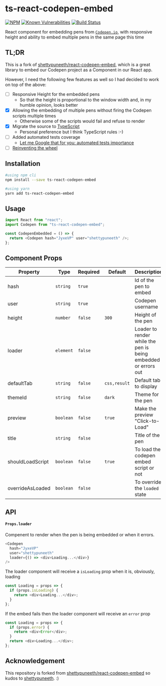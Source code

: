 # ts-react-codepen-embed

[![NPM](https://img.shields.io/npm/v/ts-react-codepen-embed.svg)](https://www.npmjs.com/package/ts-react-codepen-embed)
[![Known Vulnerabilities](https://snyk.io/test/github/htbkoo/ts-react-codepen-embed/badge.svg?targetFile=package.json)](https://snyk.io/test/github/htbkoo/ts-react-codepen-embed?targetFile=package.json)
[![Build Status](https://travis-ci.com/htbkoo/ts-react-codepen-embed.svg?branch=master)](https://travis-ci.com/htbkoo/ts-react-codepen-embed)

React component for embedding pens from [`Codepen.io`](https://codepen.io), with responsive height and ability to embed multiple pens in the same page this time

## TL;DR

This is a fork of [shettypuneeth/react-codepen-embed](https://github.com/shettypuneeth/react-codepen-embed), which is a great library to embed our Codepen project as a Component in our React app.

However, I need the following few features as well so I had decided to work on top of the above:
- [ ] Responsive Height for the embedded pens 
    - So that the height is proportional to the window width and, in my humble opinion, looks better
- [x] Allowing the embedding of multiple pens without firing the Codepen scripts multiple times
    - Otherwise some of the scripts would fail and refuse to render
- [x] Migrate the source to [TypeScript](https://www.typescriptlang.org/) 
    - Personal preference but I think TypeScript rules :-)
- [ ] Added automated tests coverage
    - [Let me Google that for you: automated tests importance](http://lmgtfy.com/?q=automated+tests+importance)
- [ ] [Reinventing the wheel](https://en.wikipedia.org/wiki/Reinventing_the_wheel)

## Installation

```bash
#using npm cli
npm install --save ts-react-codepen-embed

#using yarn
yarn add ts-react-codepen-embed
```

## Usage

```javascript
import React from "react";
import Codepen from "ts-react-codepen-embed";

const CodepenEmbedded = () => {
  return <Codepen hash="JyxeVP" user="shettypuneeth" />;
};
```

## Component Props

| Property         | Type      | Required | Default      | Description                                                    |
| ---------------- | --------- | -------- | ------------ | -------------------------------------------------------------- |
| hash             | `string`  | `true`   |              | Id of the pen to embed                                         |
| user             | `string`  | `true`   |              | Codepen username                                               |
| height           | `number`  | `false`  | `300`        | Height of the pen                                              |
| loader           | `element` | `false`  |              | Loader to render while the pen is being embedded or errors out |
| defaultTab       | `string`  | `false`  | `css,result` | Default tab to display                                         |
| themeId          | `string`  | `false`  | `dark`       | Theme for the pen                                              |
| preview          | `boolean` | `false`  | `true`       | Make the preview "Click-to-Load"                               |
| title            | `string`  | `false`  |              | Title of the pen                                               |
| shouldLoadScript | `boolean` | `false`  | `true`       | To load the codepen embed script or not                        |
| overrideAsLoaded | `boolean` | `false`  |              | To override the `loaded` state                                 |

## API

#### `Props.loader`

Compenent to render when the pen is being embedded or when it errors.

```js
<Codepen
  hash="JyxeVP"
  user="shettypuneeth"
  loader={() => <div>Loading...</div>}
/>
```

The loader component will receive a ```isLoading``` prop when it is, obviously, loading

```js
const Loading = props => {
  if (props.isLoading) {
    return <div>Loading...</div>;
  } 
};
```

If the embed fails then the loader component will receive an ```error``` prop

```js
const Loading = props => {
  if (props.error) {
    return <div>Error</div>;
  }
  return <div>Loading...</div>;
};
```

## Acknowledgement

This repository is forked from [shettypuneeth/react-codepen-embed](https://github.com/shettypuneeth/react-codepen-embed) so kudos to [shettypuneeth](https://github.com/shettypuneeth). :) 
